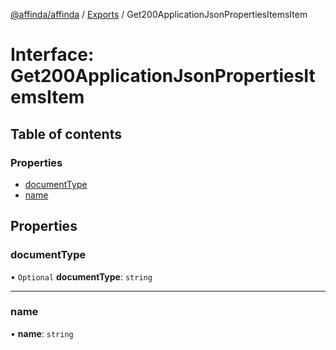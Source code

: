 [@affinda/affinda](../README.md) / [Exports](../modules.md) / Get200ApplicationJsonPropertiesItemsItem

# Interface: Get200ApplicationJsonPropertiesItemsItem

## Table of contents

### Properties

- [documentType](Get200ApplicationJsonPropertiesItemsItem.md#documenttype)
- [name](Get200ApplicationJsonPropertiesItemsItem.md#name)

## Properties

### documentType

• `Optional` **documentType**: `string`

___

### name

• **name**: `string`

